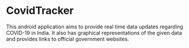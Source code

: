 # CovidTracker

This android application aims to provide real time data updates regarding COVID-19 in India. It also has graphical representations 
of the given data and provides links to official government websites.
